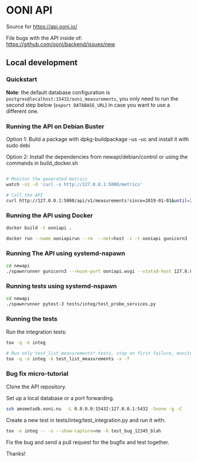 # OONI API

Source for https://api.ooni.io/

File bugs with the API inside of: https://github.com/ooni/backend/issues/new

## Local development

### Quickstart

**Note**: the default database configuration is `postgres@localhost:15432/ooni_measurements`,
you only need to run the second step below (`export DATABASE_URL`) in case you want to use a different one.

### Running the API on Debian Buster

Option 1: Build a package with dpkg-buildpackage -us -uc and install it with sudo debi

Option 2: Install the dependencies from newapi/debian/control or using the commands in build_docker.sh

```bash

# Monitor the generated metrics
watch -n1 -d 'curl -s http://127.0.0.1:5000/metrics'

# Call the API
curl http://127.0.0.1:5000/api/v1/measurements?since=2019-01-01&until=2019-02-01&limit=1
```

### Running the API using Docker

```bash
docker build -t ooniapi .

docker run --name ooniapirun --rm  --net=host -i -t ooniapi gunicorn3 --reuse-port ooniapi.wsgi --statsd-host 127.0.0.1:8125
```

### Running The API using systemd-nspawn

```bash
cd newapi
./spawnrunner gunicorn3 --reuse-port ooniapi.wsgi --statsd-host 127.0.0.1:8125
```

### Running tests using systemd-nspawn

```bash
cd newapi
./spawnrunner pytest-3 tests/integ/test_probe_services.py
```

### Running the tests

Run the integration tests:

```bash
tox -q -e integ

# Run only test_list_measurements* tests, stop on first failure, monitor file changes and rerun failed tests
tox -q -e integ -k test_list_measurements -x -f
```

### Bug fix micro-tutorial

Clone the API repository.

Set up a local database or a port forwarding.

```bash
ssh amsmetadb.ooni.nu  -L 0.0.0.0:15432:127.0.0.1:5432 -Snone -g -C
```

Create a new test in tests/integ/test_integration.py and run it with:

```bash
tox -e integ -- -s --show-capture=no -k test_bug_12345_blah
```

Fix the bug and send a pull request for the bugfix and test together.

Thanks!
